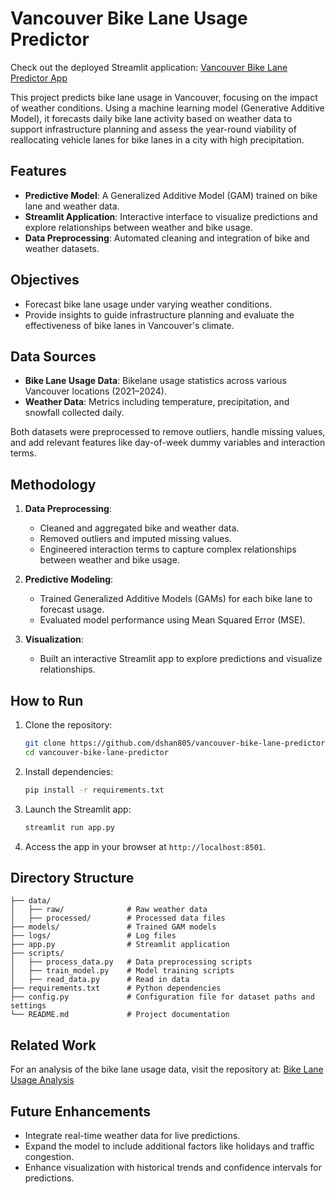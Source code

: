 # Vancouver Bike Lane Usage Predictor

Check out the deployed Streamlit application: [Vancouver Bike Lane Predictor App](https://dshan805-vancouver-bike-lane-predictor-app-8lddat.streamlit.app/)

This project predicts bike lane usage in Vancouver, focusing on the impact of weather conditions. Using a machine learning model (Generative Additive Model), it forecasts daily bike lane activity based on weather data to support infrastructure planning and assess the year-round viability of reallocating vehicle lanes for bike lanes in a city with high precipitation.

## Features

- **Predictive Model**: A Generalized Additive Model (GAM) trained on bike lane and weather data.
- **Streamlit Application**: Interactive interface to visualize predictions and explore relationships between weather and bike usage.
- **Data Preprocessing**: Automated cleaning and integration of bike and weather datasets.

## Objectives

- Forecast bike lane usage under varying weather conditions.
- Provide insights to guide infrastructure planning and evaluate the effectiveness of bike lanes in Vancouver's climate.

## Data Sources

- **Bike Lane Usage Data**: Bikelane usage statistics across various Vancouver locations (2021–2024).
- **Weather Data**: Metrics including temperature, precipitation, and snowfall collected daily.

Both datasets were preprocessed to remove outliers, handle missing values, and add relevant features like day-of-week dummy variables and interaction terms.

## Methodology

1. **Data Preprocessing**:  
   - Cleaned and aggregated bike and weather data.  
   - Removed outliers and imputed missing values.  
   - Engineered interaction terms to capture complex relationships between weather and bike usage.

2. **Predictive Modeling**:  
   - Trained Generalized Additive Models (GAMs) for each bike lane to forecast usage.  
   - Evaluated model performance using Mean Squared Error (MSE).

3. **Visualization**:  
   - Built an interactive Streamlit app to explore predictions and visualize relationships.

## How to Run

1. Clone the repository:
   ```bash
   git clone https://github.com/dshan805/vancouver-bike-lane-predictor.git
   cd vancouver-bike-lane-predictor
   ```

2. Install dependencies:
   ```bash
   pip install -r requirements.txt
   ```

3. Launch the Streamlit app:
   ```bash
   streamlit run app.py
   ```

4. Access the app in your browser at `http://localhost:8501`.

## Directory Structure

```
├── data/
│   ├── raw/              # Raw weather data
│   ├── processed/        # Processed data files
├── models/               # Trained GAM models
├── logs/                 # Log files 
├── app.py                # Streamlit application
├── scripts/
│   ├── process_data.py   # Data preprocessing scripts
│   ├── train_model.py    # Model training scripts
│   ├── read_data.py      # Read in data  
├── requirements.txt      # Python dependencies
├── config.py             # Configuration file for dataset paths and settings
└── README.md             # Project documentation
```
## Related Work

For an analysis of the bike lane usage data, visit the repository at: [Bike Lane Usage Analysis](https://github.com/dshan805/bike_lane_usage)

## Future Enhancements

- Integrate real-time weather data for live predictions.
- Expand the model to include additional factors like holidays and traffic congestion.
- Enhance visualization with historical trends and confidence intervals for predictions.

